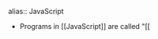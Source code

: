 alias:: JavaScript

- Programs in [[JavaScript]] are called "[[<script>]]s", they can be written directly in webpages and almost all modern web browsers can execute them. All that is required to run [[JavaScript]] code is a JavaScript Engine, which is [V8](https://v8.dev/) in Chrome/Opera/Edge and Spidermonkey in Firefox.
  
  In browsers, the “script” is parsed then compiled into machine code and executed. It is
  heavily optimized.
  
  It is a pretty *safe* language, as it doesn’t have low-level access. Still, its capabilities vary depending on the environment executing it, for browsers JS can manipulate the webpage, interact with web servers, get set cookies, remember *user data* etc. On servers (like in Node.js), it can do other things like File I/O etc.
  That said, JS on the browser has many limitations imposed to enforce security, such as not being
  able to see contents of another tab in the browser, no access to OS, strict browser managed access to peripherals, not being able to connect to other domains unless explicitly allowed by both domains, etc. These are not present in JS outside the scripts in webpages.
  
  Generally both Web browsers and Node.JS use V8, node simply provides a large runtime library that allows the V8 to do a lot of stuff on the server side.
- JS files are saved with the extension ``.js``
- Execution
  For browsers, any .html file that uses a <script> tag with inline js or external js file as
  source can execute a js file.
  For server-side, or locally, we can use node <filename.js> to execute it using Node.js.
  
  Browsers have [[Developer tools]] which present various developer friendly tools to inspect a page's script and behaviors.
- [[Compilation]]
- Semicolons are optional but a good practice, otherwise line break is considered the end of a statement (called implicit semicolon and the feature called [[automatic semicolon insertion]]).
  But a single line can have multiple statements with a semicolon.
  
  [[ASI]] is a bit more powerful and can understand if sometimes line breaks shouldn't be interpreted as semicolon/statement end
  For ex.:
  ```js
  alert(3 +
  1
  + 2);
  ```
  So it is recommended use semicolons everywhere except with expressions like these.
- Comments
  Same as everywhere else,
  ``//`` for single line
  ``/* */`` for multi
- use strict;
  Older JS standards (before ES5 in 2009) use now what's called the [[Old Mode]], but after it a non-breaking change was introduced called ``strict mode`` that complies with any new changes in the ECMA standard. This string at the top of a [[<script>]] or [[Function]] enables strict mode. When applied globally, it is applied to the whole script, and for function it only enables it for the function. There's no way to disable it if enabled for a script.
  
  
  For ex.:
  ```js
  use strict;
  
  ```
  Recommended to enable it always.
  For console, when we need to use it we can just use 
  ```js
  use strict; (Shift + Enter)
  //...Rest of code
  
  //or if that doesn't work,
  'use strict'; (Shift + Enter)
  
  //or if that doesn't work either, this ugly hack works
  (function() {
    'use strict';
  
    // ...your code here...
  })()
  ```
- Variable
  Use ``let`` to declare a mutable variable
  ```js
  let x;
  //  or
  let y=2; //with assignment
  //or
  let x1="ay", yo=2; //multi declaration in single line
  //or
  let x2=2,
       y1= "yo";
  
  ```
  ``let`` prohibits redeclaration.
  
  Or [[var]] for the same, however [[var]] is an old way and declares variables quite differently. 
  
  Variables can be named however as long as they aren't [[Reserved Words]], can use letters(unicode)/digits/'$'/'_' and mustn't begin with digits.
  
  [[Old Mode]] allows variable declaration without a let. This is why in console we can declare variables without using let.
  
  * Const
     Non-mutable variables can be declared with const.
    For ex.:
  ```js
  const X=2; //Immutable variable x
  const Y; //can be assigned later, but only once
  
  ```
  It is recommended to use all capitals for constants that are known prior to runtime, and normal camelCase for other variables. 
  
  const on [[Object]] denies reassignment but the Object itself can mutate however, as const is applied to the variable (which stores the address of the Object) and the Object itself is free to mutate.
  For ex.:
  ```js
  const x= {
    name:2,
  };
  x["a"]=2; //works
  ```
- Data Types
  Dynamically typed, meaning variables do have types but they can change them at runtime.
  For ex.:
  
  ```js
  let x="Yo"; //string
  x=2;  //works, type is now int
  
  ```
  There are 7 [[Primitives]] and then there is [[Object]]
  
  * [[Number]]
  * [[String]]
  * [[Boolean]]
  * [[null]]
  * [[BigInt]]
  * [[undefined]]
  * [[Symbol]]
  
  * [[Object]]
	-
- Other complex types also exist in JS:
  Collection of values: [[Array]]
  Object like Dictionary: [[Map]]
  Collection of unique values: [[Set]]
  [[Date]]
  [[JSON]]
  
  
  Weaker variants:
  [[WeakMap]]
  [[WeakSet]]
-
- [[typeOf]]
- Interaction
  
  ``Alert``: Sends a message to the browser window and waits for the user to press "OK". Doesn't return anything.
  For ex.:
  ```js
  alert("yae");
  ```
  ``prompt``: Sends a message and presents an input field, along with an "OK" and "Cancel" button.
  If user presses Ok then returns a string with the inputted value (empty string if nothing entered). If uses presses cancel or Esc then null is returned.
  Syntax:
  ``result = prompt(title, [default]);``
  For ex.:
  ```js
  let x= prompt("yo ?"); //Then we cancel
  console.log(typeof x); //Prints "null"
  ```
  Also accepts an optional parameter, a default value to return if cancelled.
  ```js
  let x=prompt("Yo ?", 2); //cancel  
  console.log(x); //prints 2
  ```
  
  ``confirm``: Sends a message and waits for "Ok" or "Cancel", returns true on the former and false for the latter.
- [[Conversion]]
- [[Operator]]
- [[Comparison]]
- [[Conditional]]
- [[Loop]]
- [[Function]]
- [[Comments]]
- [[Console]]
- [[Testing]]
- [[Transpiler]]
- [[Polyfill]]
- [[Garbage Collection]]
- [[Destructuring]]
- [[Global]] [[Object]]
- [[Scheduling]]
- [[Class]]
- [[Asynchronous]]
- [[Message Queue]]
- [[Proxy]]
- [[Eval]]
- [[Currying]]
- JS can run on any platform that can run the V8 engine or any JS engine, these platforms are called ``Host Environment``s , like Node.JS which provides functionality for creating and running servers using JS and [[Browser]]s which provide the [[window]] Object and some others to help JS interact and manipulate the [[DOM]], [[BOM]] and core JS functionality.
- [[ArrayBuffer]]